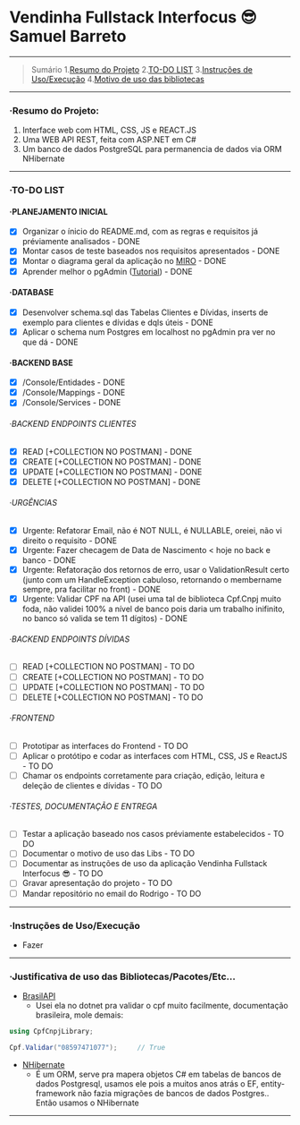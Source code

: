 # Vendinha Fullstack Interfocus 😎 Samuel Barreto

---

> Sumário
1.[Resumo do Projeto](#resumo-projeto)
2.[TO-DO LIST](#to-do-list)
3.[Instruções de Uso/Execução](#instruções-de-usoexecução)
4.[Motivo de uso das bibliotecas](#justificativa-libs)

---

### ·Resumo do Projeto:

1. Interface web com HTML, CSS, JS e REACT.JS
2. Uma WEB API REST, feita com ASP.NET em C#
3. Um banco de dados PostgreSQL para permanencia de dados via ORM NHibernate

---

### ·TO-DO LIST

#### ·PLANEJAMENTO INICIAL

* [X] Organizar o ínicio do README.md, com as regras e requisitos já préviamente analisados - DONE
* [X] Montar casos de teste baseados nos requisitos apresentados - DONE
* [X] Montar o diagrama geral da aplicação no [MIRO](https://miro.com/pt/mapeamento-processos/) - DONE
* [X] Aprender melhor o pgAdmin ([Tutorial](https://www.youtube.com/watch?v=WFT5MaZN6g4&ab_channel=DatabaseStar)) - DONE

#### ·DATABASE

* [X] Desenvolver schema.sql das Tabelas Clientes e Dívidas, inserts de exemplo para clientes e dívidas e dqls úteis - DONE
* [X] Aplicar o schema num Postgres em localhost no pgAdmin pra ver no que dá - DONE

#### ·BACKEND BASE

* [X] /Console/Entidades - DONE
* [X] /Console/Mappings - DONE
* [X] /Console/Services - DONE

###### ·BACKEND ENDPOINTS CLIENTES

* [X] READ   [+COLLECTION NO POSTMAN] - DONE
* [X] CREATE [+COLLECTION NO POSTMAN] - DONE
* [X] UPDATE [+COLLECTION NO POSTMAN] - DONE
* [X] DELETE [+COLLECTION NO POSTMAN] - DONE

###### ·URGÊNCIAS

* [X] Urgente: Refatorar Email, não é NOT NULL, é NULLABLE, oreiei, não vi direito o requisito - DONE
* [X] Urgente: Fazer checagem de Data de Nascimento < hoje no back e banco - DONE
* [X] Urgente: Refatoração dos retornos de erro, usar o ValidationResult certo (junto com um HandleException cabuloso, retornando o membername sempre, pra facilitar no front) - DONE
* [X] Urgente: Validar CPF na API (usei uma tal de biblioteca Cpf.Cnpj muito foda, não validei 100% a nível de banco pois daria um trabalho inifinito, no banco só valida se tem 11 dígitos) - DONE

###### ·BACKEND ENDPOINTS DÍVIDAS

* [ ] READ   [+COLLECTION NO POSTMAN] - TO DO
* [ ] CREATE [+COLLECTION NO POSTMAN] - TO DO
* [ ] UPDATE [+COLLECTION NO POSTMAN] - TO DO
* [ ] DELETE [+COLLECTION NO POSTMAN] - TO DO

###### ·FRONTEND

* [ ] Prototipar as interfaces do Frontend - TO DO
* [ ] Aplicar o protótipo e codar as interfaces com HTML, CSS, JS e ReactJS - TO DO
* [ ] Chamar os endpoints corretamente para criação, edição, leitura e deleção de clientes e dívidas - TO DO

###### ·TESTES, DOCUMENTAÇÃO E ENTREGA

* [ ] Testar a aplicação baseado nos casos préviamente estabelecidos - TO DO
* [ ] Documentar o motivo de uso das Libs - TO DO
* [ ] Documentar as instruções de uso da aplicação Vendinha Fullstack Interfocus 😎 - TO DO
* [ ] Gravar apresentação do projeto - TO DO
* [ ] Mandar repositório no email do Rodrigo - TO DO

---

### ·Instruções de Uso/Execução

* Fazer

---

### ·Justificativa de uso das Bibliotecas/Pacotes/Etc...

* [BrasilAPI](https://github.com/RBonaldi/CPF.CNPJ)
  * Usei ela no dotnet pra validar o cpf muito facilmente, documentação brasileira, mole demais:

```csharp
using CpfCnpjLibrary;

Cpf.Validar("08597471077");     // True
```

* [NHibernate](https://nhibernate.info/)
  * É um ORM, serve pra mapera objetos C# em tabelas de bancos de dados Postgresql, usamos ele pois a muitos anos atrás o EF, entity-framework não fazia migrações de bancos de dados Postgres.. Então usamos o NHibernate

---
